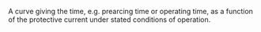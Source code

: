 ﻿A curve giving the time, e.g. prearcing time or operating time, as a function of the protective current under stated conditions of operation.